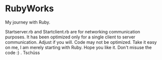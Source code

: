 # RubyWorks
My journey with Ruby.

Startserver.rb and Startclient.rb are for networking communication purposes. It has been optimized only for a single client to server communication. Adjust if you will.
Code may not be optimized. Take it easy on me, I am merely starting with Ruby. Hope you like it. Don't misuse the code :) . Tschüss
